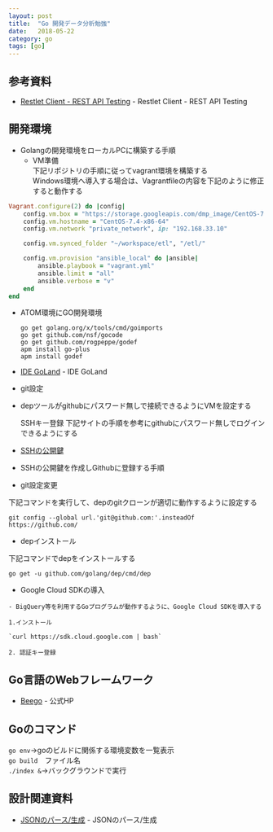 ```yaml
---
layout: post
title:  "Go 開発データ分析勉強"
date:   2018-05-22
category: go
tags: [go]
---
```


## 参考資料

 - [Restlet Client - REST API Testing](https://chrome.google.com/webstore/detail/restlet-client-rest-api-t/aejoelaoggembcahagimdiliamlcdmfm)  - Restlet Client - REST API Testing

## 開発環境

- Golangの開発環境をローカルPCに構築する手順  
    - VM準備  
      下記リポジトリの手順に従ってvagrant環境を構築する  
      Windows環境へ導入する場合は、Vagrantfileの内容を下記のように修正すると動作する

~~~ruby
Vagrant.configure(2) do |config|
    config.vm.box = "https://storage.googleapis.com/dmp_image/CentOS-7.4-x86_64.box"
    config.vm.hostname = "CentOS-7.4-x86-64"
    config.vm.network "private_network", ip: "192.168.33.10"

    config.vm.synced_folder "~/workspace/etl", "/etl/"

    config.vm.provision "ansible_local" do |ansible|
        ansible.playbook = "vagrant.yml"
        ansible.limit = "all"
        ansible.verbose = "v"
    end
end

~~~

- ATOM環境にGO開発環境

  `go get golang.org/x/tools/cmd/goimports`  
  `go get github.com/nsf/gocode`  
  `go get github.com/rogpeppe/godef`  
  `apm install go-plus`  
  `apm install godef`  
  
- [IDE GoLand](https://juejin.im/post/5bc53f29f265da0ab22857dc)  - IDE GoLand

- git設定

- depツールがgithubにパスワード無しで接続できるようにVMを設定する

  SSHキー登録
下記サイトの手順を参考にgithubにパスワード無しでログインできるようにする

 - [SSHの公開鍵](http://monsat.hatenablog.com/entry/generating-ssh-keys-for-github)  

 - SSHの公開鍵を作成しGithubに登録する手順

 - git設定変更

下記コマンドを実行して、depのgitクローンが適切に動作するように設定する

`git config --global url.'git@github.com:'.insteadOf https://github.com/`

-  depインストール

下記コマンドでdepをインストールする

`go get -u github.com/golang/dep/cmd/dep`

- Google Cloud SDKの導入

~~~
- BigQuery等を利用するGoプログラムが動作するように、Google Cloud SDKを導入する

1.インストール

`curl https://sdk.cloud.google.com | bash`

2. 認証キー登録

~~~

## Go言語のWebフレームワーク

- [Beego](https://beego.me/) - 公式HP

## Goのコマンド

  `go env`→goのビルドに関係する環境変数を一覧表示  
  `go build`　ファイル名  
  `./index &`→バックグラウンドで実行  

## 設計関連資料

- [JSONのパース/生成](http://cuto.unirita.co.jp/gostudy/post/standard-library-json/)  - JSONのパース/生成
